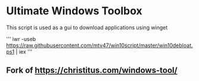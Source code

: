 # Ultimate Windows Toolbox
This script is used as a gui to download applications using winget

'''
iwr -useb https://raw.githubusercontent.com/mtv47/win10script/master/win10debloat.ps1 | iex
'''

## Fork of https://christitus.com/windows-tool/
